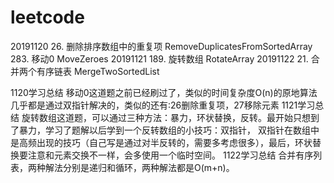 # leetcode

20191120 
26.  删除排序数组中的重复项     RemoveDuplicatesFromSortedArray
283. 移动0                    MoveZeroes
20191121
189. 旋转数组                 RotateArray
20191122
21.  合并两个有序链表          MergeTwoSortedList

1120学习总结
移动0这道题之前已经刷过了，类似的时间复杂度O(n)的原地算法几乎都是通过双指针解决的，类似的还有:26删除重复项，27移除元素
1121学习总结
旋转数组这道题，可以通过三种方法：暴力，环状替换，反转。最开始只想到了暴力，学习了题解以后学到一个反转数组的小技巧：双指针，
双指针在数组中是高频出现的技巧（自己写是通过对半反转的，需要多考虑很多），最后，环状替换要注意和元素交换不一样，会多使用一个临时空间。
1122学习总结
合并有序列表，两种解法分别是递归和循环，两种解法都是O(m+n)。